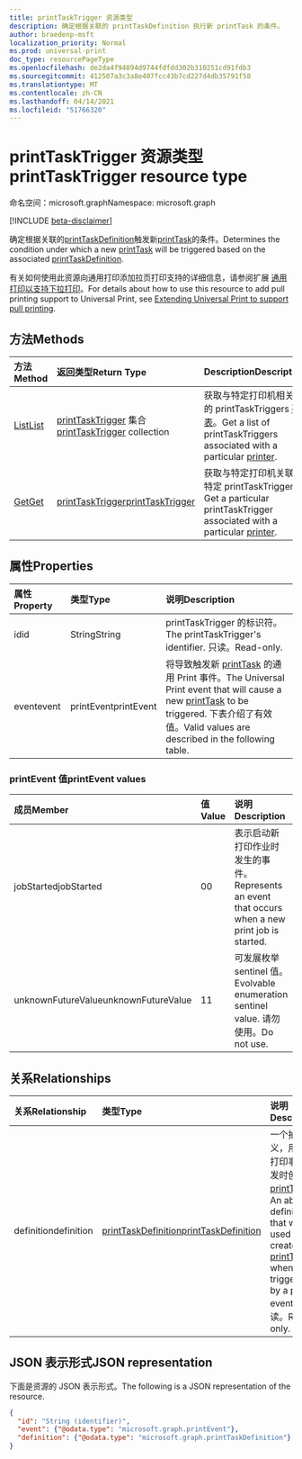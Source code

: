 ```yaml
---
title: printTaskTrigger 资源类型
description: 确定根据关联的 printTaskDefinition 执行新 printTask 的条件。
author: braedenp-msft
localization_priority: Normal
ms.prod: universal-print
doc_type: resourcePageType
ms.openlocfilehash: de2da4f94894d9744fdfdd302b310251cd91fdb3
ms.sourcegitcommit: 412507a3c3a8e407fcc43b7cd227d4db35791f58
ms.translationtype: MT
ms.contentlocale: zh-CN
ms.lasthandoff: 04/14/2021
ms.locfileid: "51766320"
---
```

# <a name="printtasktrigger-resource-type"></a><span data-ttu-id="26aa6-103">printTaskTrigger 资源类型</span><span class="sxs-lookup"><span data-stu-id="26aa6-103">printTaskTrigger resource type</span></span>

<span data-ttu-id="26aa6-104">命名空间：microsoft.graph</span><span class="sxs-lookup"><span data-stu-id="26aa6-104">Namespace: microsoft.graph</span></span>

[!INCLUDE [beta-disclaimer](../../includes/beta-disclaimer.md)]

<span data-ttu-id="26aa6-105">确定根据关联的[printTaskDefinition](printtaskdefinition.md)触发新[printTask](printtask.md)的条件。</span><span class="sxs-lookup"><span data-stu-id="26aa6-105">Determines the condition under which a new [printTask](printtask.md) will be triggered based on the associated [printTaskDefinition](printtaskdefinition.md).</span></span>

<span data-ttu-id="26aa6-106">有关如何使用此资源向通用打印添加拉页打印支持的详细信息，请参阅扩展 [通用打印以支持下拉打印](/graph/universal-print-concept-overview#extending-universal-print-to-support-pull-printing)。</span><span class="sxs-lookup"><span data-stu-id="26aa6-106">For details about how to use this resource to add pull printing support to Universal Print, see [Extending Universal Print to support pull printing](/graph/universal-print-concept-overview#extending-universal-print-to-support-pull-printing).</span></span>

## <a name="methods"></a><span data-ttu-id="26aa6-107">方法</span><span class="sxs-lookup"><span data-stu-id="26aa6-107">Methods</span></span>

| <span data-ttu-id="26aa6-108">方法</span><span class="sxs-lookup"><span data-stu-id="26aa6-108">Method</span></span>       | <span data-ttu-id="26aa6-109">返回类型</span><span class="sxs-lookup"><span data-stu-id="26aa6-109">Return Type</span></span> | <span data-ttu-id="26aa6-110">Description</span><span class="sxs-lookup"><span data-stu-id="26aa6-110">Description</span></span> |
|:-------------|:------------|:------------|
| [<span data-ttu-id="26aa6-111">List</span><span class="sxs-lookup"><span data-stu-id="26aa6-111">List</span></span>](../api/printer-list-tasktriggers.md) | <span data-ttu-id="26aa6-112">[printTaskTrigger](printtasktrigger.md) 集合</span><span class="sxs-lookup"><span data-stu-id="26aa6-112">[printTaskTrigger](printtasktrigger.md) collection</span></span> | <span data-ttu-id="26aa6-113">获取与特定打印机相关联的 printTaskTriggers [列表](printer.md)。</span><span class="sxs-lookup"><span data-stu-id="26aa6-113">Get a list of printTaskTriggers associated with a particular [printer](printer.md).</span></span> |
| [<span data-ttu-id="26aa6-114">Get</span><span class="sxs-lookup"><span data-stu-id="26aa6-114">Get</span></span>](../api/printtasktrigger-get.md) | [<span data-ttu-id="26aa6-115">printTaskTrigger</span><span class="sxs-lookup"><span data-stu-id="26aa6-115">printTaskTrigger</span></span>](printtasktrigger.md) | <span data-ttu-id="26aa6-116">获取与特定打印机关联的特定 printTaskTrigger。 [](printer.md)</span><span class="sxs-lookup"><span data-stu-id="26aa6-116">Get a particular printTaskTrigger associated with a particular [printer](printer.md).</span></span>|


## <a name="properties"></a><span data-ttu-id="26aa6-117">属性</span><span class="sxs-lookup"><span data-stu-id="26aa6-117">Properties</span></span>
| <span data-ttu-id="26aa6-118">属性</span><span class="sxs-lookup"><span data-stu-id="26aa6-118">Property</span></span>     | <span data-ttu-id="26aa6-119">类型</span><span class="sxs-lookup"><span data-stu-id="26aa6-119">Type</span></span>        | <span data-ttu-id="26aa6-120">说明</span><span class="sxs-lookup"><span data-stu-id="26aa6-120">Description</span></span> |
|:-------------|:------------|:------------|
|<span data-ttu-id="26aa6-121">id</span><span class="sxs-lookup"><span data-stu-id="26aa6-121">id</span></span>|<span data-ttu-id="26aa6-122">String</span><span class="sxs-lookup"><span data-stu-id="26aa6-122">String</span></span>|<span data-ttu-id="26aa6-123">printTaskTrigger 的标识符。</span><span class="sxs-lookup"><span data-stu-id="26aa6-123">The printTaskTrigger's identifier.</span></span> <span data-ttu-id="26aa6-124">只读。</span><span class="sxs-lookup"><span data-stu-id="26aa6-124">Read-only.</span></span>|
|<span data-ttu-id="26aa6-125">event</span><span class="sxs-lookup"><span data-stu-id="26aa6-125">event</span></span>|<span data-ttu-id="26aa6-126">printEvent</span><span class="sxs-lookup"><span data-stu-id="26aa6-126">printEvent</span></span>|<span data-ttu-id="26aa6-127">将导致触发新 [printTask](printtask.md) 的通用 Print 事件。</span><span class="sxs-lookup"><span data-stu-id="26aa6-127">The Universal Print event that will cause a new [printTask](printtask.md) to be triggered.</span></span> <span data-ttu-id="26aa6-128">下表介绍了有效值。</span><span class="sxs-lookup"><span data-stu-id="26aa6-128">Valid values are described in the following table.</span></span>|

### <a name="printevent-values"></a><span data-ttu-id="26aa6-129">printEvent 值</span><span class="sxs-lookup"><span data-stu-id="26aa6-129">printEvent values</span></span>

|<span data-ttu-id="26aa6-130">成员</span><span class="sxs-lookup"><span data-stu-id="26aa6-130">Member</span></span>|<span data-ttu-id="26aa6-131">值</span><span class="sxs-lookup"><span data-stu-id="26aa6-131">Value</span></span>|<span data-ttu-id="26aa6-132">说明</span><span class="sxs-lookup"><span data-stu-id="26aa6-132">Description</span></span>|
|:---|:---|:---|
|<span data-ttu-id="26aa6-133">jobStarted</span><span class="sxs-lookup"><span data-stu-id="26aa6-133">jobStarted</span></span>|<span data-ttu-id="26aa6-134">0</span><span class="sxs-lookup"><span data-stu-id="26aa6-134">0</span></span>|<span data-ttu-id="26aa6-135">表示启动新打印作业时发生的事件。</span><span class="sxs-lookup"><span data-stu-id="26aa6-135">Represents an event that occurs when a new print job is started.</span></span>|
|<span data-ttu-id="26aa6-136">unknownFutureValue</span><span class="sxs-lookup"><span data-stu-id="26aa6-136">unknownFutureValue</span></span>|<span data-ttu-id="26aa6-137">1</span><span class="sxs-lookup"><span data-stu-id="26aa6-137">1</span></span>|<span data-ttu-id="26aa6-138">可发展枚举 sentinel 值。</span><span class="sxs-lookup"><span data-stu-id="26aa6-138">Evolvable enumeration sentinel value.</span></span> <span data-ttu-id="26aa6-139">请勿使用。</span><span class="sxs-lookup"><span data-stu-id="26aa6-139">Do not use.</span></span>|

## <a name="relationships"></a><span data-ttu-id="26aa6-140">关系</span><span class="sxs-lookup"><span data-stu-id="26aa6-140">Relationships</span></span>
| <span data-ttu-id="26aa6-141">关系</span><span class="sxs-lookup"><span data-stu-id="26aa6-141">Relationship</span></span> | <span data-ttu-id="26aa6-142">类型</span><span class="sxs-lookup"><span data-stu-id="26aa6-142">Type</span></span>        | <span data-ttu-id="26aa6-143">说明</span><span class="sxs-lookup"><span data-stu-id="26aa6-143">Description</span></span> |
|:-------------|:------------|:------------|
|<span data-ttu-id="26aa6-144">definition</span><span class="sxs-lookup"><span data-stu-id="26aa6-144">definition</span></span>|[<span data-ttu-id="26aa6-145">printTaskDefinition</span><span class="sxs-lookup"><span data-stu-id="26aa6-145">printTaskDefinition</span></span>](printtaskdefinition.md)|<span data-ttu-id="26aa6-146">一个抽象定义，用于在打印事件触发时创建[printTask。](printtask.md)</span><span class="sxs-lookup"><span data-stu-id="26aa6-146">An abstract definition that will be used to create a [printTask](printtask.md) when triggered by a print event.</span></span> <span data-ttu-id="26aa6-147">只读。</span><span class="sxs-lookup"><span data-stu-id="26aa6-147">Read-only.</span></span>|

## <a name="json-representation"></a><span data-ttu-id="26aa6-148">JSON 表示形式</span><span class="sxs-lookup"><span data-stu-id="26aa6-148">JSON representation</span></span>

<span data-ttu-id="26aa6-149">下面是资源的 JSON 表示形式。</span><span class="sxs-lookup"><span data-stu-id="26aa6-149">The following is a JSON representation of the resource.</span></span>

<!-- {
  "blockType": "resource",
  "optionalProperties": [

  ],
  "@odata.type": "microsoft.graph.printTaskTrigger",
  "keyProperty": "id",
  "baseType":"microsoft.graph.entity"
}-->

```json
{
  "id": "String (identifier)",
  "event": {"@odata.type": "microsoft.graph.printEvent"},
  "definition": {"@odata.type": "microsoft.graph.printTaskDefinition"}
}

```

<!-- uuid: 8fcb5dbc-d5aa-4681-8e31-b001d5168d79
2015-10-25 14:57:30 UTC -->
<!-- {
  "type": "#page.annotation",
  "description": "printTaskTrigger resource",
  "keywords": "",
  "section": "documentation",
  "tocPath": ""
}-->



